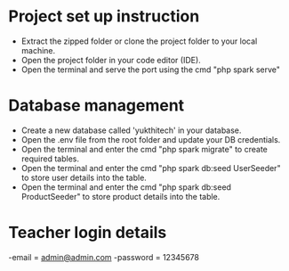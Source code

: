# Project set up instruction

- Extract the zipped folder or clone the project folder to your local machine.
- Open the project folder in your code editor (IDE).
- Open the terminal and serve the port using the cmd "php spark serve"


# Database management

- Create a new database called 'yukthitech' in your database.
- Open the .env file from the root folder and update your DB credentials.
- Open the terminal and enter the cmd "php spark migrate" to create required tables.
- Open the terminal and enter the cmd "php spark db:seed UserSeeder" to store user details into the table.
- Open the terminal and enter the cmd "php spark db:seed ProductSeeder" to store product details into the table.

# Teacher login details

-email = admin@admin.com
-password = 12345678


